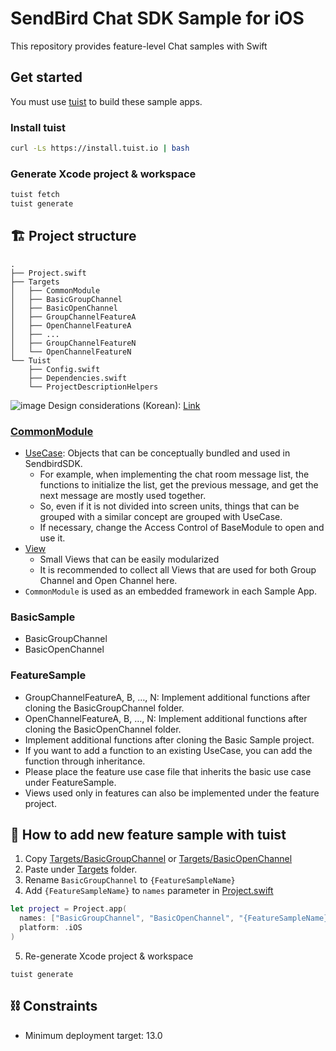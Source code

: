 # SendBird Chat SDK Sample for iOS
This repository provides feature-level Chat samples with Swift

## Get started

You must use [tuist](https://github.com/tuist/tuist) to build these sample apps.

### Install tuist
```bash
curl -Ls https://install.tuist.io | bash
```

### Generate Xcode project & workspace
```bash
tuist fetch
tuist generate
```

## 🏗 Project structure

```
.
├── Project.swift
├── Targets
│   ├── CommonModule
│   ├── BasicGroupChannel
│   ├── BasicOpenChannel
│   ├── GroupChannelFeatureA
│   ├── OpenChannelFeatureA
│   ├── ...
│   ├── GroupChannelFeatureN
│   └── OpenChannelFeatureN
└── Tuist
    ├── Config.swift
    ├── Dependencies.swift
    └── ProjectDescriptionHelpers
```

![image](https://user-images.githubusercontent.com/11647461/156985707-e504f40d-11ce-402e-8038-b13f90ee5db6.png)
Design considerations (Korean): [Link](https://medium.com/@hongseongho/%EA%B8%B0%EB%8A%A5-%EB%8B%A8%EC%9C%84%EB%A1%9C-%ED%99%95%EC%9E%A5-%EA%B0%80%EB%8A%A5%ED%95%9C-%EC%83%98%ED%94%8C-%EC%95%B1-%EB%A7%8C%EB%93%A4%EA%B8%B0-a5fd35ac5ca0)


### [CommonModule](https://github.com/sendbird/examples-chat-ios/tree/main/CommonModule/CommonModule)

- [UseCase](https://github.com/sendbird/examples-chat-ios/tree/main/CommonModule/CommonModule/UseCase): Objects that can be conceptually bundled and used in SendbirdSDK.
  - For example, when implementing the chat room message list, the functions to initialize the list, get the previous message, and get the next message are mostly used together.
  - So, even if it is not divided into screen units, things that can be grouped with a similar concept are grouped with UseCase.
  - If necessary, change the Access Control of BaseModule to open and use it.
- [View](https://github.com/sendbird/examples-chat-ios/tree/main/CommonModule/CommonModule/View)
  - Small Views that can be easily modularized
  - It is recommended to collect all Views that are used for both Group Channel and Open Channel here.
- `CommonModule` is used as an embedded framework in each Sample App.

### BasicSample
- BasicGroupChannel
- BasicOpenChannel

### FeatureSample
- GroupChannelFeatureA, B, …, N: Implement additional functions after cloning the BasicGroupChannel folder.
- OpenChannelFeatureA, B, …, N: Implement additional functions after cloning the BasicOpenChannel folder.
- Implement additional functions after cloning the Basic Sample project. 
- If you want to add a function to an existing UseCase, you can add the function through inheritance.
- Please place the feature use case file that inherits the basic use case under FeatureSample.
- Views used only in features can also be implemented under the feature project.

## 📲 How to add new feature sample with tuist
1. Copy [Targets/BasicGroupChannel](Targets/BasicGroupChannel) or [Targets/BasicOpenChannel](Targets/BasicOpenChannel)
2. Paste under [Targets](Targets) folder.
3. Rename `BasicGroupChannel` to `{FeatureSampleName}`
4. Add `{FeatureSampleName}` to `names` parameter in [Project.swift](Project.swift)
  ```swift
  let project = Project.app(
    names: ["BasicGroupChannel", "BasicOpenChannel", "{FeatureSampleName}"],
    platform: .iOS
  )
  ```
5. Re-generate Xcode project & workspace
  ```
  tuist generate
  ```

## ⛓ Constraints

- Minimum deployment target: 13.0

